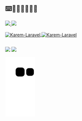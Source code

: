 ## ⌨️👩🏻‍💻👩🏻‍💻

<div>
  <a href="https://github.com/KaremSouza12">
  <img height="180em" src="https://github-readme-stats.vercel.app/api?username=KaremSouza12&show_icons=true&theme=dark&include_all_commits=true&count_private=true"/>
  <img height="180em" src="https://github-readme-stats.vercel.app/api/top-langs/?username=KaremSouza12&layout=compact&langs_count=7&theme=dark"/>
</div>

<div style="display: inline_block"><br>
<!-- <img align="center" alt="Karem-Js" height="30" width="40" src="https://raw.githubusercontent.com/devicons/devicon/master/icons/javascript/javascript-plain.svg">
  <img align="center" alt="Karem-HTML" height="30" width="40" src="https://raw.githubusercontent.com/devicons/devicon/master/icons/html5/html5-original.svg">
  <img align="center" alt="Karem-CSS" height="30" width="40" src="https://raw.githubusercontent.com/devicons/devicon/master/icons/css3/css3-original.svg">
  <img align="center" alt="Karem-Vue" height="30" width="40" src="https://icongr.am/devicon/vuejs-original.svg?size=96&color=currentColor">     
  <img  align="center" alt="Karem-Php" height="70" width="40" src="https://cdn.jsdelivr.net/gh/devicons/devicon/icons/php/php-original.svg" />
  <img align="center" alt="Karem-Laravel" height="30" width="40" src="https://cdn.jsdelivr.net/gh/devicons/devicon/icons/laravel/laravel-plain.svg" /> -->
  <img align="center" alt="Karem-Laravel" height="30" width="40" src="https://cdn.jsdelivr.net/gh/devicons/devicon/icons/dart/dart-original.svg" />
  <img align="center" alt="Karem-Laravel" height="30" width="40" src="https://cdn.jsdelivr.net/gh/devicons/devicon/icons/flutter/flutter-original.svg" />     
</div>

##

<div> 

  <a href = "mailto:fulldevelop340@gmail.com"><img src="https://img.shields.io/badge/-Gmail-%23333?style=for-the-badge&logo=gmail&logoColor=white" target="_blank"></a>
  <a href="linkedin.com/in/karem-cristine-de-souza-dos-santos-824b42140" target="_blank"><img src="https://img.shields.io/badge/-LinkedIn-%230077B5?style=for-the-badge&logo=linkedin&logoColor=white" target="_blank"></a> 
 
  ![Snake animation](https://github.com/KaremSouza12/KaremSouza12/blob/output/github-contribution-grid-snake.svg)
 
</div>
